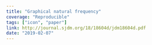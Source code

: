```yaml
---
title: "Graphical natural frequency"
coverage: "Reproducible"
tags: ["icon", "paper"]
link: http://journal.sjdm.org/18/18604d/jdm18604d.pdf
date: "2019-02-07"
---
```

